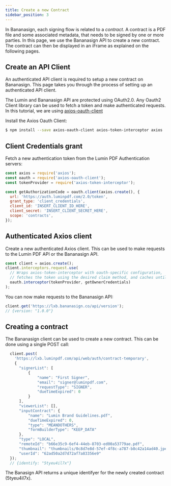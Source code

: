 ```yaml
---
title: Create a new Contract
sidebar_position: 3
---
```


In Bananasign, each signing flow is related to a *contract*. A contract is a PDF file and some associated metadata, that needs to be signed by one or more parties. In this page, we use the Bananasign API to create a new contract. The contract can then be displayed in an iFrame as explained on the following pages. 

## Create an API Client

An authenticated API client is required to setup a new contract on Bananasign. 
This page takes you through the process of setting up an authenticated API client.

The Lumin and Bananasign API are protected using OAuth2.0. 
Any Oauth2 Client library can be used to fetch a token and make authenticated requests. 
In this tutorial, we are using [axios-oauth-client](https://www.npmjs.com/package/axios-oauth-client)

Install the Axios Oauth Client:
```sh
$ npm install --save axios-oauth-client axios-token-interceptor axios
```

## Client Credentials grant 
Fetch a new authentication token from the Lumin PDF Authentication servers:

```js title="bananasign.js"
const axios = require('axios');
const oauth = require('axios-oauth-client');
const tokenProvider = require('axios-token-interceptor');

const getAuthorizationCode = oauth.client(axios.create(), {
  url: 'https://auth.luminpdf.com/2.0/token',
  grant_type: 'client_credentials',
  client_id: 'INSERT_CLIENT_ID_HERE',
  client_secret: 'INSERT_CLIENT_SECRET_HERE',
  scope: 'contracts',
});
```

## Authenticated Axios client
Create a new authenticated Axios client. This can be used to make requests to the Lumin PDF API
or the Bananasign API.

```js title="bananasign.js"
const client = axios.create();
client.interceptors.request.use(
  // Wraps axios-token-interceptor with oauth-specific configuration,
  // fetches the token using the desired claim method, and caches until the token expires
  oauth.interceptor(tokenProvider, getOwnerCredentials)
);
```


You can now make requests to the Bananasign API:

```js
client.get('https://lxb.bananasign.co/api/version');
// {version: "1.0.0"}

```


## Creating a contract

The Bananasign client can be used to create a new contract.
This can be done using a single POST call:

```js title="bananasign.js"
  client.post(
    'https://lxb.luminpdf.com/api/web/auth/contract-temporary',
    {
      "signerList": [
          {
              "name": "First Signer",
              "email": "signer@luminpdf.com",
              "requestType": "SIGNER",
              "dueTimeExpired": 0
          }
      ],
      "viewerList": [],
      "inputContract": {
          "name": "Lumin Brand Guidelines.pdf",
          "dueTimeExpired": 0,
          "type": "MEANDOTHERS",
          "formBuilderType": "KEEP_DATA"
      },
      "type": "LOCAL",
      "remoteId": "b66e35c9-6ef4-44eb-8703-ed00a53779ae.pdf",
      "thumbnail": "thumbnails/0c8d7e8d-57ef-4f8c-a787-b8c42a14ad40.jpeg",
      "userId": "62ad50a2d7d72af7a83356e9"
  });
  // {identify: "5tyeu4il7x"}
```

The Banasign API returns a unique identifyer for the newly created contract (5tyeu4il7x).

